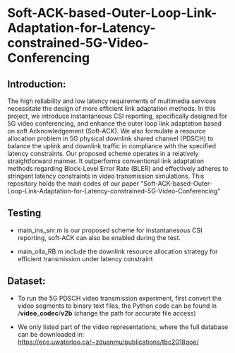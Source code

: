 # Soft-ACK-based-Outer-Loop-Link-Adaptation-for-Latency-constrained-5G-Video-Conferencing

## Introduction:

The high reliability and low latency requirements of multimedia services necessitate the design of more efficient link adaptation methods. In this project, we introduce instantaneous CSI reporting, specifically designed for 5G video conferencing, and enhance the outer loop link adaptation based on soft Acknowledgement (Soft-ACK). We also formulate a resource allocation problem in 5G physical downlink shared channel (PDSCH) to balance the uplink and downlink traffic in compliance with the specified latency constraints. Our proposed scheme operates in a relatively straightforward manner. It outperforms conventional link adaptation methods regarding Block-Level Error Rate (BLER) and effectively adheres to stringent latency constraints in video transmission simulations. This repository holds the main codes of our paper "Soft-ACK-based-Outer-Loop-Link-Adaptation-for-Latency-constrained-5G-Video-Conferencing"

## Testing

- main_ins_snr.m is our proposed scheme for instantanesous CSI reporting, soft-ACK can also be enabled during the test.

- main_olla_RB.m include the downlink resource allocation strategy for efficient transmission under latency constraint

## Dataset:

- To run the 5G PDSCH  video transmission experiment, first convert the video segments to binary text files, the Python code can be found in /**video_codec**/**v2b** (change the path for accurate file access)

- We only listed part of the video representations, where the full database can be downloaded in: https://ece.uwaterloo.ca/~zduanmu/publications/tbc2018qoe/
